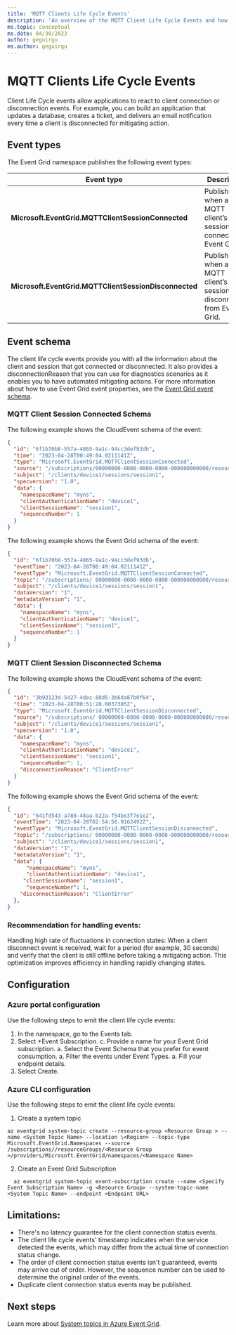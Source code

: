 ```yaml
---
title: 'MQTT Clients Life Cycle Events'
description: 'An overview of the MQTT Client Life Cycle Events and how to configure them.'
ms.topic: conceptual
ms.date: 04/30/2023
author: geguirgu
ms.author: geguirgu
---
```

# MQTT Clients Life Cycle Events 
Client Life Cycle events allow applications to react to client connection or disconnection events. For example, you can build an application that updates a database, creates a ticket, and delivers an email notification every time a client is disconnected for mitigating action.

## Event types

The Event Grid namespace publishes the following event types:

| **Event type** | **Description** |
|---|---|
| **Microsoft.EventGrid.MQTTClientSessionConnected** | Published when an MQTT client’s session is  connected to Event Grid. |
| **Microsoft.EventGrid.MQTTClientSessionDisconnected** | Published when an MQTT client’s session is disconnected from Event Grid. |



## Event schema

The client life cycle events provide you with all the information about the client and session that got connected or disconnected. It also provides a disconnectionReason that you can use for diagnostics scenarios as it enables you to have automated mitigating actions. For more information about how to use Event Grid event properties, see the [Event Grid event schema](https://learn.microsoft.com/en-us/azure/event-grid/event-schema).

### MQTT Client Session Connected Schema

The following example shows the CloudEvent schema of the event:

```json
{
  "id": "6f1b70b8-557a-4865-9a1c-94cc3def93db",
  "time": "2023-04-28T00:49:04.0211141Z",
  "type": "Microsoft.EventGrid.MQTTClientSessionConnected",
  "source": "/subscriptions/00000000-0000-0000-0000-000000000000/resourceGroups/myrg/providers/Microsoft.EventGrid/namespaces/myns",
  "subject": "/clients/device1/sessions/session1",
  "specversion": "1.0",
  "data": {
    "namespaceName": "myns",
    "clientAuthenticationName": "device1",
    "clientSessionName": "session1",
    "sequenceNumber": 1
  }
}
```
The following example shows the Event Grid schema of the event:

```json
{
  "id": "6f1b70b8-557a-4865-9a1c-94cc3def93db",
  "eventTime": "2023-04-28T00:49:04.0211141Z",
  "eventType": "Microsoft.EventGrid.MQTTClientSessionConnected",
  "topic": "/subscriptions/ 00000000-0000-0000-0000-000000000000/resourceGroups/myrg/providers/Microsoft.EventGrid/namespaces/myns",
  "subject": "/clients/device1/sessions/session1",
  "dataVersion": "1",
  "metadataVersion": "1",
  "data": {
    "namespaceName": "myns",
    "clientAuthenticationName": "device1",
    "clientSessionName": "session1",
    "sequenceNumber": 1
  }
}
```

### MQTT Client Session Disconnected Schema

The following example shows the CloudEvent schema of the event:

```json
{
  "id": "3b93123d-5427-4dec-88d5-3b6da87b0f64",
  "time": "2023-04-28T00:51:28.6037385Z",
  "type": "Microsoft.EventGrid.MQTTClientSessionDisconnected",
  "source": "/subscriptions/ 00000000-0000-0000-0000-000000000000/resourceGroups/myrg/providers/Microsoft.EventGrid/namespaces/myns",
  "subject": "/clients/device1/sessions/session1",
  "specversion": "1.0",
  "data": {
    "namespaceName": "myns",
    "clientAuthenticationName": "device1",
    "clientSessionName": "session1",
    "sequenceNumber": 1,
    "disconnectionReason": "ClientError"
  }
}
```

The following example shows the Event Grid schema of the event:

```json
{
  "id": "641fd543-a788-48aa-b22a-f54be3f7e1e2",
  "eventTime": "2023-04-28T02:54:56.9162492Z",
  "eventType": "Microsoft.EventGrid.MQTTClientSessionDisconnected",
  "topic": "/subscriptions/ 00000000-0000-0000-0000-000000000000/resourceGroups/myrg/providers/Microsoft.EventGrid/namespaces/myns",
  "subject": "/clients/device1/sessions/session1",
  "dataVersion": "1",
  "metadataVersion": "1",
  "data": {
	  "namespaceName": "myns",
	  "clientAuthenticationName": "device1",
	 "clientSessionName": "session1",
	  "sequenceNumber": 1,
    "disconnectionReason": "ClientError"
  },
}
```

### Recommendation for handling events:

Handling high rate of fluctuations in connection states: When a client disconnect event is received, wait for a period (for example, 30 seconds) and verify that the client is still offline before taking a mitigating action. This optimization improves efficiency in handling rapidly changing states.

## Configuration

### Azure portal configuration

Use the following steps to emit the client life cycle events:

1. In the namespace, go to the Events tab.
2. Select +Event Subscription.
   c. Provide a name for your Event Grid subscription.
   a. Select the Event Schema that you prefer for event consumption.
   a. Filter the events under Event Types.
   a. Fill your endpoint details.
3. Select Create.

### Azure CLI configuration

Use the following steps to emit the client life cycle events:

1. Create a system topic

```azurecli-interactive
az eventgrid system-topic create --resource-group <Resource Group > --name <System Topic Name> --location \<Region> --topic-type Microsoft.EventGrid.Namespaces --source /subscriptions//resourceGroups/<Resource Group >/providers/Microsoft.EventGrid/namespaces/<Namespace Name>
```
2. Create an Event Grid Subscription

```azurecli-interactive
  az eventgrid system-topic event-subscription create --name <Specify Event Subscription Name> -g <Resource Group> --system-topic-name <System Topic Name> --endpoint <Endpoint URL>
```
## Limitations:

- There's no latency guarantee for the client connection status events.
- The client life cycle events' timestamp indicates when the service detected the events, which may differ from the actual time of connection status change.
- The order of client connection status events isn't guaranteed, events may arrive out of order. However, the sequence number can be used to determine the original order of the events.
- Duplicate client connection status events may be published.

## Next steps

Learn more about [System topics in Azure Event Grid](https://learn.microsoft.com/en-us/azure/event-grid/system-topics).
